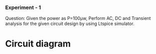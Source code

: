 ### Experiment - 1
Question: Given the power as P=100µw, Perform AC, DC and Transient analysis for the given circuit design by using Ltspice simulator.
# Circuit diagram 
